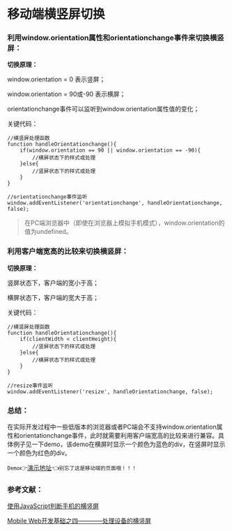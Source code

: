 # 移动端横竖屏切换

### 利用window.orientation属性和orientationchange事件来切换横竖屏：

**切换原理：**

window.orientation = 0 表示竖屏；

window.orientation = 90或-90 表示横屏；

orientationchange事件可以监听到window.orientation属性值的变化；

关键代码：

```
//横竖屏处理函数
function handleOrientationchange(){
    if(window.orientation == 90 || window.orientation == -90){
        //横屏状态下的样式或处理
    }else{
        //竖屏状态下的样式或处理
    }
}

//orientationchange事件监听
window.addEventListener('orientationchange', handleOrientationchange, false);
```

> 在PC端浏览器中（即使在浏览器上模拟手机模式），window.orientation的值为undefined。

### 利用客户端宽高的比较来切换横竖屏：

**切换原理：**

竖屏状态下，客户端的宽小于高；

横屏状态下，客户端的宽大于高；

关键代码：

```
//横竖屏处理函数
function handleOrientationchange(){
    if(clientWidth < clientHeight){
        //竖屏状态下的样式或处理
    }else{
        //横屏状态下的样式或处理
    }
}

//resize事件监听
window.addEventListener('resize', handleOrientationchange, false);
```

### 总结：

在实际开发过程中一些低版本的浏览器或者PC端会不支持window.orientation属性和orientationchange事件，此时就需要利用客户端宽高的比较来进行兼容。具体例子见一下demo，该demo在横屏时显示一个颜色为蓝色的div，在竖屏时显示一个颜色为红色的div。

`Demo`:point_right:[演示地址](https://mxxumin.github.io/fragment/%E7%A7%BB%E5%8A%A8%E7%AB%AF%E6%A8%AA%E7%AB%96%E5%B1%8F%E5%88%87%E6%8D%A2/index.html):point_left:`别忘了这是移动端的页面哦！！！`

### 参考文献：

[使用JavaScript判断手机的横竖屏](http://blog.csdn.net/mapbar_front/article/details/78046445)

[Mobile Web开发基础之四————处理设备的横竖屏](http://blessdyb.iteye.com/blog/1537076)
